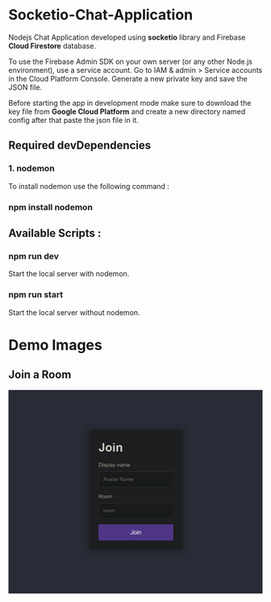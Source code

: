 # Socketio-Chat-Application

Nodejs Chat Application developed using **socketio** library and Firebase **Cloud Firestore** database.
<br>

To use the Firebase Admin SDK on your own server (or any other Node.js environment), use a service account. Go to IAM & admin > Service accounts in the Cloud Platform Console. Generate a new private key and save the JSON file. 

Before starting the app in development mode make sure to download the key file from **Google Cloud Platform** and create a new directory named config after that paste the json file in it.
<br>

## Required devDependencies
### 1. nodemon <br>
To install nodemon use the following command : <br>
### npm install nodemon

## Available Scripts : 

### npm run dev
Start the local server with nodemon.

### npm run start 
Start the local server without nodemon.

# Demo Images

## Join a Room

![Join](/images/login.png)
